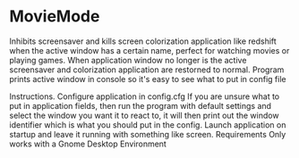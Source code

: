 MovieMode
======

Inhibits screensaver and kills screen colorization application like redshift when the active window has a certain name, perfect for watching movies or playing games. When application window no longer is the active screensaver and colorization application are restorned to normal. 
Program prints active window in console so it's easy to see what to put in config file

Instructions.
Configure application in config.cfg
If you are unsure what to put in application fields, then run the program with default settings and select the window you want it to react to, it will then print out the window identifier which is what you should put in the config.
Launch application on startup and leave it running with something like screen.
Requirements
Only works with a Gnome Desktop Environment
